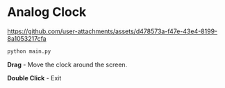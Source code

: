 # Analog Clock




https://github.com/user-attachments/assets/d478573a-f47e-43e4-8199-8a1053217cfa


```bash
python main.py
```

**Drag** - Move the clock around the screen.

**Double Click** - Exit

